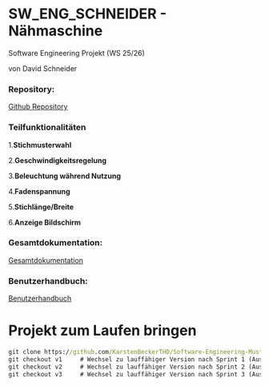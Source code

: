 # SW_ENG_SCHNEIDER - Nähmaschine

Software Engineering Projekt (WS 25/26)

von David Schneider

### Repository:

[Github Repository](https://github.com/KarstenBeckerTHD/Software-Engineering-Musterbeispiel)

### Teilfunktionalitäten

1.**Stichmusterwahl**

2.**Geschwindigkeitsregelung**

3.**Beleuchtung während Nutzung**

4.**Fadenspannung**

5.**Stichlänge/Breite**

6.**Anzeige Bildschirm**

### Gesamtdokumentation:

[Gesamtdokumentation](/docs/Gesamtdokumentation.md)

### Benutzerhandbuch:

[Benutzerhandbuch](/docs/Benutzerhandbuch.md)


# Projekt zum Laufen bringen

```cmd
git clone https://github.com/KarstenBeckerTHD/Software-Engineering-Musterbeispiel
git checkout v1     # Wechsel zu lauffähiger Version nach Sprint 1 (Ausführen in src/Program)
git checkout v2     # Wechsel zu lauffähiger Version nach Sprint 2 (Ausführen in src/Program)
git checkout v3     # Wechsel zu lauffähiger Version nach Sprint 3 (Ausführen in src/Program)
```
